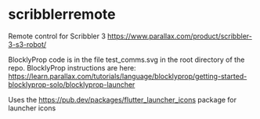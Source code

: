 # scribblerremote

Remote control for Scribbler 3
https://www.parallax.com/product/scribbler-3-s3-robot/

BlocklyProp code is in the file test_comms.svg in the root directory of the repo.
BlocklyProp instructions are here: https://learn.parallax.com/tutorials/language/blocklyprop/getting-started-blocklyprop-solo/blocklyprop-launcher

Uses the https://pub.dev/packages/flutter_launcher_icons package for launcher icons
